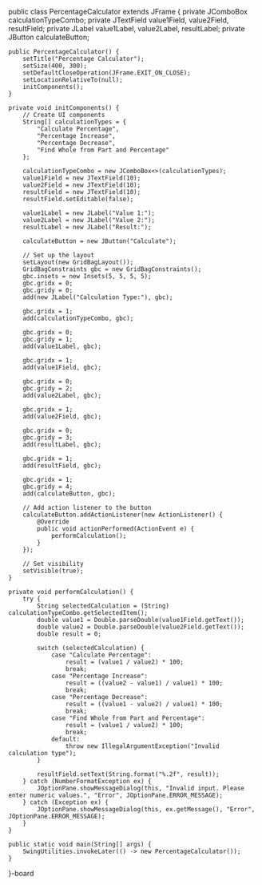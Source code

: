 
public class PercentageCalculator extends JFrame {
    private JComboBox<String> calculationTypeCombo;
    private JTextField value1Field, value2Field, resultField;
    private JLabel value1Label, value2Label, resultLabel;
    private JButton calculateButton;

    public PercentageCalculator() {
        setTitle("Percentage Calculator");
        setSize(400, 300);
        setDefaultCloseOperation(JFrame.EXIT_ON_CLOSE);
        setLocationRelativeTo(null);
        initComponents();
    }

    private void initComponents() {
        // Create UI components
        String[] calculationTypes = {
            "Calculate Percentage",
            "Percentage Increase",
            "Percentage Decrease",
            "Find Whole from Part and Percentage"
        };
        
        calculationTypeCombo = new JComboBox<>(calculationTypes);
        value1Field = new JTextField(10);
        value2Field = new JTextField(10);
        resultField = new JTextField(10);
        resultField.setEditable(false);
        
        value1Label = new JLabel("Value 1:");
        value2Label = new JLabel("Value 2:");
        resultLabel = new JLabel("Result:");
        
        calculateButton = new JButton("Calculate");

        // Set up the layout
        setLayout(new GridBagLayout());
        GridBagConstraints gbc = new GridBagConstraints();
        gbc.insets = new Insets(5, 5, 5, 5);
        gbc.gridx = 0;
        gbc.gridy = 0;
        add(new JLabel("Calculation Type:"), gbc);
        
        gbc.gridx = 1;
        add(calculationTypeCombo, gbc);
        
        gbc.gridx = 0;
        gbc.gridy = 1;
        add(value1Label, gbc);
        
        gbc.gridx = 1;
        add(value1Field, gbc);
        
        gbc.gridx = 0;
        gbc.gridy = 2;
        add(value2Label, gbc);
        
        gbc.gridx = 1;
        add(value2Field, gbc);
        
        gbc.gridx = 0;
        gbc.gridy = 3;
        add(resultLabel, gbc);
        
        gbc.gridx = 1;
        add(resultField, gbc);
        
        gbc.gridx = 1;
        gbc.gridy = 4;
        add(calculateButton, gbc);

        // Add action listener to the button
        calculateButton.addActionListener(new ActionListener() {
            @Override
            public void actionPerformed(ActionEvent e) {
                performCalculation();
            }
        });

        // Set visibility
        setVisible(true);
    }

    private void performCalculation() {
        try {
            String selectedCalculation = (String) calculationTypeCombo.getSelectedItem();
            double value1 = Double.parseDouble(value1Field.getText());
            double value2 = Double.parseDouble(value2Field.getText());
            double result = 0;

            switch (selectedCalculation) {
                case "Calculate Percentage":
                    result = (value1 / value2) * 100;
                    break;
                case "Percentage Increase":
                    result = ((value2 - value1) / value1) * 100;
                    break;
                case "Percentage Decrease":
                    result = ((value1 - value2) / value1) * 100;
                    break;
                case "Find Whole from Part and Percentage":
                    result = (value1 / value2) * 100;
                    break;
                default:
                    throw new IllegalArgumentException("Invalid calculation type");
            }

            resultField.setText(String.format("%.2f", result));
        } catch (NumberFormatException ex) {
            JOptionPane.showMessageDialog(this, "Invalid input. Please enter numeric values.", "Error", JOptionPane.ERROR_MESSAGE);
        } catch (Exception ex) {
            JOptionPane.showMessageDialog(this, ex.getMessage(), "Error", JOptionPane.ERROR_MESSAGE);
        }
    }

    public static void main(String[] args) {
        SwingUtilities.invokeLater(() -> new PercentageCalculator());
    }
}-board
